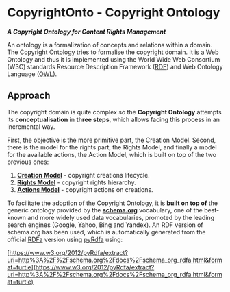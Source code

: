 # CopyrightOnto - Copyright Ontology
_**A Copyright Ontology for Content Rights Management**_

An ontology is a formalization of concepts and relations within a domain. The Copyright Ontology tries to formalise the copyright domain. It is a Web Ontology and thus it is implemented using the World Wide Web Consortium (W3C) standards Resource Description Framework ([RDF](https://de.wikipedia.org/wiki/Resource_Description_Framework)) and Web Ontology Language ([OWL](https://en.wikipedia.org/wiki/Web_Ontology_Language)).

## Approach
The copyright domain is quite complex so the **Copyright Ontology** attempts its **conceptualisation** in **three steps**, which allows facing this process in an incremental way.

First, the objective is the more primitive part, the Creation Model. Second, there is the model for the rights part, the Rights Model, and finally a model for the available actions, the Action Model, which is built on top of the two previous ones:

1. [**Creation Model**](CreationModel) - copyright creations lifecycle.
2. [**Rights Model**](RightsModel) - copyright rights hierarchy.
3. [**Actions Model**](ActionsModel) - copyright actions on creations.

To facilitate the adoption of the Copyright Ontology, it is **built on top of** the generic ontology provided by the [**schema.org**](http://schema.org) vocabulary, one of the best-known and more widely used data vocabularies, promoted by the leading search engines (Google, Yahoo, Bing and Yandex). An RDF version of schema.org has been used, which is automatically generated from the official [RDFa](http://schema.org/docs/schema_org_rdfa.html) version using [pyRdfa](https://www.w3.org/2012/pyRdfa) using:

[https://www.w3.org/2012/pyRdfa/extract?uri=http%3A%2F%2Fschema.org%2Fdocs%2Fschema_org_rdfa.html&format=turtle](https://www.w3.org/2012/pyRdfa/extract?uri=http%3A%2F%2Fschema.org%2Fdocs%2Fschema_org_rdfa.html&format=turtle)
